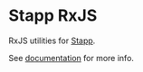 # Stapp RxJS

RxJS utilities for [Stapp](https://github.com/TinkoffCreditSystems/stapp).

See [documentation](https://tinkoffcreditsystems.github.io/stapp/usage/rxjs.html) for more info.
